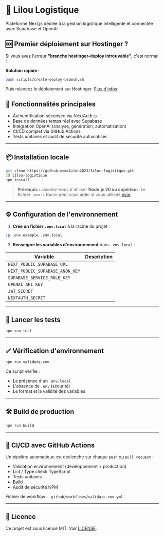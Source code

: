 # 🚚 Lilou Logistique

Plateforme Next.js dédiée à la gestion logistique intelligente et connectée avec Supabase et OpenAI.

## 🆘 Premier déploiement sur Hostinger ?

Si vous avez l'erreur **"branche hostinger-deploy introuvable"**, c'est normal ! 

**Solution rapide** :
```bash
bash scripts/create-deploy-branch.sh
```
Puis relancez le déploiement sur Hostinger. [Plus d'infos](FIX_FIRST_DEPLOYMENT.md)

## 🚀 Fonctionnalités principales

- Authentification sécurisée via NextAuth.js
- Base de données temps réel avec Supabase
- Intégration OpenAI (analyse, génération, automatisation)
- CI/CD complet via GitHub Actions
- Tests unitaires et audit de sécurité automatisés

---

## 📦 Installation locale

```bash
git clone https://github.com/Lilou2023/lilou-logistique.git
cd lilou-logistique
npm install
```

> **Prérequis :** assurez-vous d'utiliser **Node.js 20 ou supérieur**. Le fichier
> `.nvmrc` fourni peut vous aider si vous utilisez [nvm](https://github.com/nvm-sh/nvm).

---

## ⚙️ Configuration de l'environnement

1. **Crée un fichier `.env.local`** à la racine du projet :

```bash
cp .env.example .env.local
```

2. **Renseigne les variables d'environnement** dans `.env.local` :

| Variable                        | Description                                 |
| ------------------------------- | ------------------------------------------- |
| `NEXT_PUBLIC_SUPABASE_URL`      | |
| `NEXT_PUBLIC_SUPABASE_ANON_KEY` |              |
| `SUPABASE_SERVICE_ROLE_KEY`     | |
| `OPENAI_API_KEY`                ||
| `JWT_SECRET`                    |                      |
| `NEXTAUTH_SECRET`               |                |

---

## 🧪 Lancer les tests

```bash
npm run test
```

---

## ✅ Vérification d'environnement

```bash
npm run validate-env
```

Ce script vérifie :

* La présence d'un `.env.local`
* L'absence de `.env` (sécurité)
* Le format et la validité des variables

---

## 🛠️ Build de production

```bash
npm run build
```

---

## 🔐 CI/CD avec GitHub Actions

Un pipeline automatique est déclenché sur chaque `push` ou `pull request` :

* Validation environnement (développement + production)
* Lint / Type check TypeScript
* Tests unitaires
* Build
* Audit de sécurité NPM

Fichier de workflow : `.github/workflows/validate-env.yml`

---

## 🧾 Licence

Ce projet est sous licence MIT. Voir [LICENSE](LICENSE).

